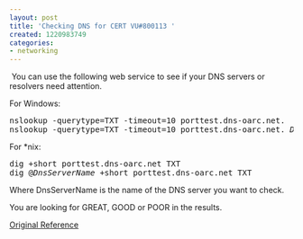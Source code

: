 ```yaml
---
layout: post
title: 'Checking DNS for CERT VU#800113 '
created: 1220983749
categories:
- networking
---
```

<p>&nbsp;You can use the following web service to see if your DNS servers or resolvers need attention.&nbsp;</p>
<p>For Windows:</p>
<pre>
nslookup -querytype=TXT -timeout=10 porttest.dns-oarc.net.
nslookup -querytype=TXT -timeout=10 porttest.dns-oarc.net. <em>DnsServerName</em>
</pre>
<p>For *nix:</p>
<pre>
dig +short porttest.dns-oarc.net TXT 
dig @<em>DnsServerName&nbsp;</em>+short&nbsp;porttest.dns-oarc.net TXT</pre>
<p>Where&nbsp;DnsServerName is the name of the DNS server you want to check.</p>
<p>You are looking for&nbsp;GREAT, GOOD or POOR in the results.</p>
<p><a href="https://www.dns-oarc.net/oarc/services/porttest">Original Reference</a></p>
